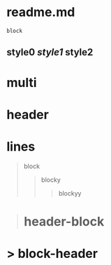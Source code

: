 # readme.md
```
block
```

## style0 *style1* **style2**

# multi
# header
# lines

> block
> > blocky
> > > blockyy

> # header-block

# > block-header


